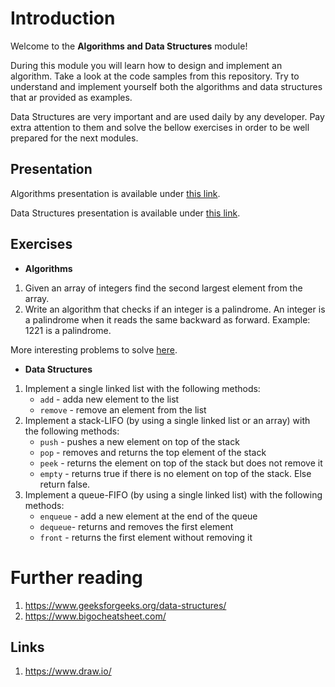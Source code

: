# Introduction

Welcome to the **Algorithms and Data Structures** module!

During this module you will learn how to design and implement an algorithm.
Take a look at the code samples from this repository. Try to understand and implement yourself 
both the algorithms and data structures that ar provided as examples.

Data Structures are very important and are used daily by any developer.
Pay extra attention to them and solve the bellow exercises in order to be well prepared 
for the next modules.

## Presentation
Algorithms presentation is available under [this link](https://gitlab.com/sda-international/program/java/05-algorithms-and-data-structures/-/wikis/uploads/bb87aab0fac60491658e272d66b319cf/Algorithms.pdf).

Data Structures presentation is available under [this link](https://gitlab.com/sda-international/program/java/05-algorithms-and-data-structures/-/wikis/uploads/77e9eec78cfa8afbdc986ee3e2a3fddf/Data_Structures.pdf).
 
## Exercises
* **Algorithms**
1.  Given an array of integers find the second largest element from the array.
2.  Write an algorithm that checks if an integer is a palindrome. An integer is a palindrome 
when it reads the same backward as forward. Example: 1221 is a palindrome.

More interesting problems to solve [here](https://www.hackerrank.com/domains/algorithms).

* **Data Structures**
1.  Implement a single linked list with the following methods:
    * ``add`` - adda new element to the list
    * ``remove`` - remove an element from the list
2.  Implement a stack-LIFO (by using a single linked list or an array) with the following methods:
    * ``push`` - pushes a new element on top of the stack
    * ``pop`` - removes and returns the top element of the stack
    * ``peek`` - returns the element on top of the stack but does not remove it
    * ``empty`` - returns true if there is no element on top of the stack. Else return false.
3.  Implement a queue-FIFO (by using a single linked list) with the following methods:
    * ``enqueue`` - add a new element at the end of the queue
    * ``dequeue``- returns and removes the first element
    * ``front`` - returns the first element without removing it

# Further reading
1.  https://www.geeksforgeeks.org/data-structures/
2.  https://www.bigocheatsheet.com/

## Links
1.  https://www.draw.io/


